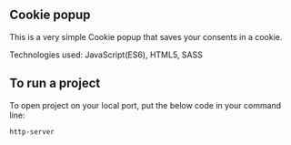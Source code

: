 ## Cookie popup 

This is a very simple Cookie popup that saves your consents in a cookie. 

Technologies used: JavaScript(ES6), HTML5, SASS

## To run a project 

To open project on your local port, put the below code in your command line: 

```
http-server
```